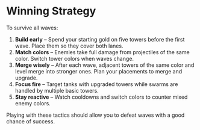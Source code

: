 # Winning Strategy

To survive all waves:

1. **Build early** – Spend your starting gold on five towers before the first wave. Place them so they cover both lanes.
2. **Match colors** – Enemies take full damage from projectiles of the same color. Switch tower colors when waves change.
3. **Merge wisely** – After each wave, adjacent towers of the same color and level merge into stronger ones. Plan your placements to merge and upgrade.
4. **Focus fire** – Target tanks with upgraded towers while swarms are handled by multiple basic towers.
5. **Stay reactive** – Watch cooldowns and switch colors to counter mixed enemy colors.

Playing with these tactics should allow you to defeat waves with a good chance of success.
